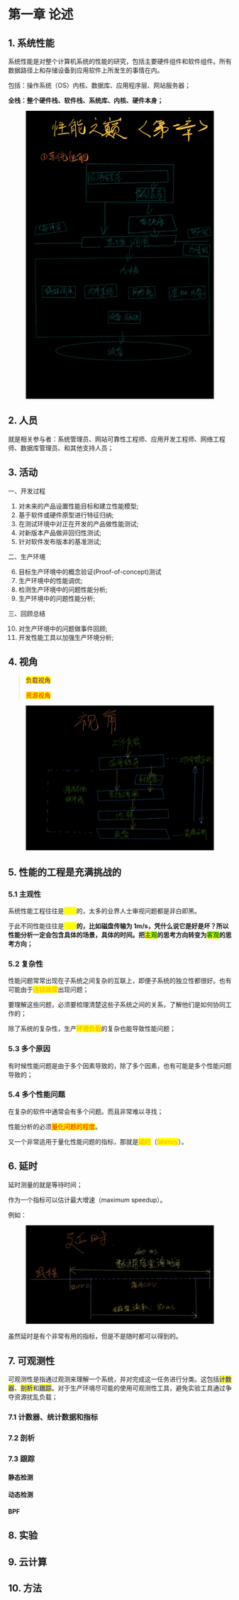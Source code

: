 # 第一章 论述

## 1. 系统性能

系统性能是对整个计算机系统的性能的研究，包括主要硬件组件和软件组件。所有数据路径上和存储设备到应用软件上所发生的事情在内。

包括：操作系统（OS）内核、数据库、应用程序层、网站服务器；

**全栈：整个硬件栈、软件栈、系统库、内核、硬件本身；**

<figure><img src="../../.gitbook/assets/1000043116.png" alt=""><figcaption></figcaption></figure>

## 2. 人员

就是相关参与者：系统管理员、网站可靠性工程师、应用开发工程师、网络工程师、数据库管理员、和其他支持人员；



## 3. 活动

一、开发过程

1. 对未来的产品设置性能目标和建立性能模型;
2. 基于软件或硬件原型进行特征归纳;
3. 在测试环境中对正在开发的产品做性能测试;
4. 对新版本产品做非回归性测试;
5. 针对软件发布版本的基准测试;

二、生产环境

6. 目标生产环境中的概念验证(Proof-of-concept)测试
7. 生产环境中的性能调优;
8. 检测生产环境中的问题性能分析;
9. 生产环境中的问题性能分析;

三、回顾总结

10. 对生产环境中的问题做事件回顾;
11. 开发性能工具以加强生产环境分析;

## 4. 视角



> <mark style="color:purple;">负载视角</mark>
>
> <mark style="color:red;">资源视角</mark>

<figure><img src="../../.gitbook/assets/1000043119.png" alt=""><figcaption></figcaption></figure>

## 5. 性能的工程是充满挑战的



### 5.1 主观性

系统性能工程往往是<mark style="color:yellow;">**客观**</mark>的，太多的业界人士审视问题都是非白即黑。

于此不同性能往往是<mark style="color:yellow;">**主观**</mark>**的，比如磁盘传输为 1m/s，凭什么说它是好是坏？所以性能分析一定会包含具体的场景，具体的时间。把**<mark style="color:green;">**主观**</mark>**的思考方向转变为**<mark style="color:green;">**客观**</mark>**的思考方向；**

### **5.2 复杂性**

性能问题常常出现在子系统之间复杂的互联上，即便子系统的独立性都很好。也有可能由于<mark style="color:orange;">连锁故障</mark>出现问题；

要理解这些问题，必须要梳理清楚这些子系统之间的关系，了解他们是如何协同工作的；

除了系统的复杂性，生产<mark style="color:orange;">环境负载</mark>的复杂也能导致性能问题；



### 5.3 多个原因

有时候性能问题是由于多个因素导致的，除了多个因素，也有可能是多个性能问题导致的；



### 5.4 多个性能问题

在复杂的软件中通常会有多个问题。而且非常难以寻找；

性能分析的必须<mark style="color:red;">量化问题的程度</mark>。

又一个非常适用于量化性能问题的指标，那就是<mark style="color:orange;">延时</mark>（<mark style="color:orange;">latency</mark>）。



## 6. 延时

延时测量的就是等待时间；

作为一个指标可以估计最大增速（maximum speedup）。

例如：

<figure><img src="../../.gitbook/assets/1000043445.png" alt=""><figcaption></figcaption></figure>

虽然延时是有个非常有用的指标，但是不是随时都可以得到的。



## 7. 可观测性

可观测性是指通过观测来理解一个系统，并对完成这一任务进行分类。这包括<mark style="color:blue;">计数器</mark>、<mark style="color:blue;">剖析</mark>和<mark style="color:blue;">跟踪</mark>。对于生产环境尽可能的使用可观测性工具，避免实验工具通过争夺资源扰乱负载；

### 7.1 计数器、统计数据和指标



### 7.2 剖析



### 7.3 跟踪

#### 静态检测

#### 动态检测

#### BPF



## 8. 实验



## 9. 云计算



## 10. 方法

###









